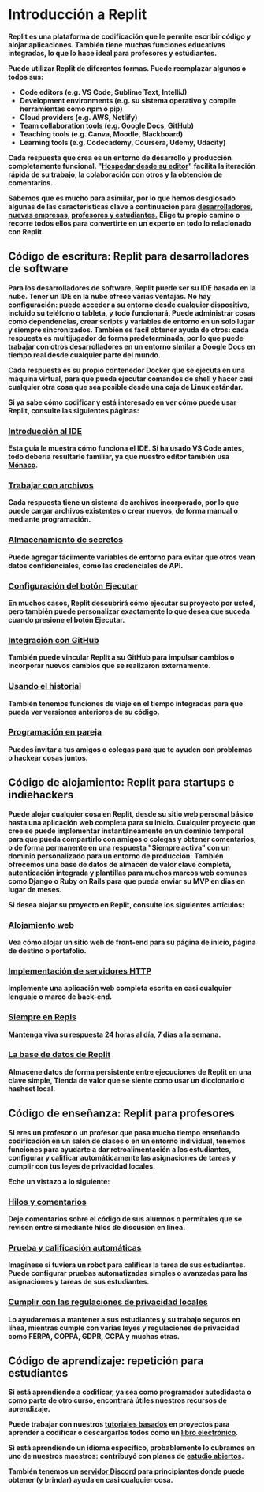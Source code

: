 # **Introducción a Replit**

**Replit es una plataforma de codificación que le permite escribir código y alojar aplicaciones. También tiene muchas funciones educativas integradas, lo que lo hace ideal para profesores y estudiantes.**

**Puede utilizar Replit de diferentes formas. Puede reemplazar algunos o todos sus:**

* **Code editors (e.g. VS Code, Sublime Text, IntelliJ)**
* **Development environments (e.g. su sistema operativo y compile herramientas como npm o pip)**
* **Cloud providers (e.g. AWS, Netlify)**
* **Team collaboration tools (e.g. Google Docs, GitHub)**
* **Teaching tools (e.g. Canva, Moodle, Blackboard)**
* **Learning tools (e.g. Codecademy, Coursera, Udemy, Udacity)**

**Cada respuesta que crea es un entorno de desarrollo y producción completamente funcional. "[Hospedar desde su editor](https://amasad.me/hosting)" facilita la iteración rápida de su trabajo, la colaboración con otros y la obtención de comentarios..**

**Sabemos que es mucho para asimilar, por lo que hemos desglosado algunas de las características clave a continuación para [desarrolladores](https://docs.replit.com/getting-started/intro-replit#developers), [nuevas empresas](https://docs.replit.com/getting-started/intro-replit#hosting), [profesores y estudiantes.](https://docs.replit.com/getting-started/intro-replit#teachers)**
**Elige tu propio camino o recorre todos ellos para convertirte en un experto en todo lo relacionado con Replit.**

## **Código de escritura: Replit para desarrolladores de software**
**Para los desarrolladores de software, Replit puede ser su IDE basado en la nube. Tener un IDE en la nube ofrece varias ventajas. No hay configuración: puede acceder a su entorno desde cualquier dispositivo, incluido su teléfono o tableta, y todo funcionará. Puede administrar cosas como dependencias, crear scripts y variables de entorno en un solo lugar y siempre sincronizados. También es fácil obtener ayuda de otros: cada respuesta es multijugador de forma predeterminada, por lo que puede trabajar con otros desarrolladores en un entorno similar a Google Docs en tiempo real desde cualquier parte del mundo.**

**Cada respuesta es su propio contenedor Docker que se ejecuta en una máquina virtual, para que pueda ejecutar comandos de shell y hacer casi cualquier otra cosa que sea posible desde una caja de Linux estándar.**

**Si ya sabe cómo codificar y está interesado en ver cómo puede usar Replit, consulte las siguientes páginas:**

### **[Introducción al IDE](https://docs.replit.com/tutorials/01-introduction-to-the-repl-it-ide)**
**Esta guía le muestra cómo funciona el IDE. Si ha usado VS Code antes, todo debería resultarle familiar, ya que nuestro editor también usa [Mónaco](https://microsoft.github.io/monaco-editor/).**

### **[Trabajar con archivos](https://docs.replit.com/tutorials/02-managing-files-using-repl-it)**
**Cada respuesta tiene un sistema de archivos incorporado, por lo que puede cargar archivos existentes o crear nuevos, de forma manual o mediante programación.**

### **[Almacenamiento de secretos](https://docs.replit.com/repls/secrets-environment-variables)**
**Puede agregar fácilmente variables de entorno para evitar que otros vean datos confidenciales, como las credenciales de API.**

### **[Configuración del botón Ejecutar](https://docs.replit.com/repls/dot-replit)**
**En muchos casos, Replit descubrirá cómo ejecutar su proyecto por usted, pero también puede personalizar exactamente lo que desea que suceda cuando presione el botón Ejecutar.**

### **[Integración con GitHub](https://docs.replit.com/tutorials/06-github-and-run-button)**
**También puede vincular Replit a su GitHub para impulsar cambios o incorporar nuevos cambios que se realizaron externamente.**

### **[Usando el historial](https://docs.replit.com/repls/history)**
**También tenemos funciones de viaje en el tiempo integradas para que pueda ver versiones anteriores de su código.**

### **[Programación en pareja](https://docs.replit.com/tutorials/05-pair-programming-using-multiplayer-with-repl-it)**
**Puedes invitar a tus amigos o colegas para que te ayuden con problemas o hackear cosas juntos.**

## **Código de alojamiento: Replit para startups e indiehackers**
**Puede alojar cualquier cosa en Replit, desde su sitio web personal básico hasta una aplicación web completa para su inicio. Cualquier proyecto que cree se puede implementar instantáneamente en un dominio temporal para que pueda compartirlo con amigos o colegas y obtener comentarios, o de forma permanente en una respuesta "Siempre activa" con un dominio personalizado para un entorno de producción.**
**También ofrecemos una base de datos de almacén de valor clave completa, autenticación integrada y plantillas para muchos marcos web comunes como Django o Ruby on Rails para que pueda enviar su MVP en días en lugar de meses.**

**Si desea alojar su proyecto en Replit, consulte los siguientes artículos:**

### **[Alojamiento web](https://docs.replit.com/repls/web-hosting)**
**Vea cómo alojar un sitio web de front-end para su página de inicio, página de destino o portafolio.**

### **[Implementación de servidores HTTP](https://docs.replit.com/repls/http-servers)**
**Implemente una aplicación web completa escrita en casi cualquier lenguaje o marco de back-end.**

### **[Siempre en Repls](https://docs.replit.com/repls/always-on)**
**Mantenga viva su respuesta 24 horas al día, 7 días a la semana.**

### **[La base de datos de Replit](https://docs.replit.com/misc/database)**
**Almacene datos de forma persistente entre ejecuciones de Replit en una clave simple, Tienda de valor que se siente como usar un diccionario o hashset local.**

## **Código de enseñanza: Replit para profesores**
**Si eres un profesor o un profesor que pasa mucho tiempo enseñando codificación en un salón de clases o en un entorno individual, tenemos funciones para ayudarte a dar retroalimentación a los estudiantes, configurar y calificar automáticamente las asignaciones de tareas y cumplir con tus leyes de privacidad locales.**

**Eche un vistazo a lo siguiente:**

### **[Hilos y comentarios](https://docs.replit.com/Teams/Annotations)**
**Deje comentarios sobre el código de sus alumnos o permítales que se revisen entre sí mediante hilos de discusión en línea.**

### **[Prueba y calificación automáticas](https://docs.replit.com/Teams/Annotations)**
**Imagínese si tuviera un robot para calificar la tarea de sus estudiantes. Puede configurar pruebas automatizadas simples o avanzadas para las asignaciones y tareas de sus estudiantes.**

### **[Cumplir con las regulaciones de privacidad locales](https://docs.replit.com/Teams/privacyFAQs)**
**Lo ayudaremos a mantener a sus estudiantes y su trabajo seguros en línea, mientras cumple con varias leyes y regulaciones de privacidad como FERPA, COPPA, GDPR, CCPA y muchas otras.**

## **Código de aprendizaje: repetición para estudiantes**
**Si está aprendiendo a codificar, ya sea como programador autodidacta o como parte de otro curso, encontrará útiles nuestros recursos de aprendizaje.**

**Puede trabajar con nuestros [tutoriales basados](https://docs.replit.com/tutorials/00-overview) ​​en proyectos para aprender a codificar o descargarlos todos como un [libro electrónico](https://codewithrepl.it/).**

**Si está aprendiendo un idioma específico, probablemente lo cubramos en uno de nuestros maestros:**
**contribuyó con planes de [estudio abiertos](https://docs.replit.com/curriculum/Intro).**

**También tenemos un [servidor Discord](https://replit.com/discord) para principiantes donde puede obtener (y brindar) ayuda en casi cualquier cosa.**